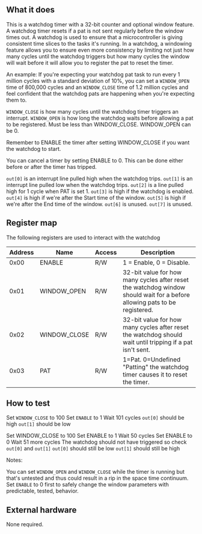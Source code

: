 <!---

This file is used to generate your project datasheet. Please fill in the information below and delete any unused
sections.

You can also include images in this folder and reference them in the markdown. Each image must be less than
512 kb in size, and the combined size of all images must be less than 1 MB.
-->

## What it does

This is a watchdog timer with a 32-bit counter and optional window feature. A watchdog timer resets if a pat is not sent regularly before the window times out. A watchdog is used to ensure that a microcontroller is giving consistent time slices to the tasks it's running. In a watchdog, a windowing feature allows you to ensure even more consistency by limiting not just how many cycles until the watchdog triggers but how many cycles the window will wait before it will allow you to register the pat to reset the timer.

An example: If you're expecting your watchdog pat task to run every 1 million cycles with a standard deviation of 10%, you can set a `WINDOW_OPEN` time of 800,000 cycles and an `WINDOW_CLOSE` time of 1.2 million cycles and feel confident that the watchdog pats are happening when you're expecting them to.

`WINDOW_CLOSE` is how many cycles until the watchdog timer triggers an interrupt.
`WINDOW_OPEN` is how long the watchdog waits before allowing a pat to be registered. Must be less than WINDOW_CLOSE. WINDOW_OPEN can be 0.

Remember to ENABLE the timer after setting WINDOW_CLOSE if you want the watchdog to start.

You can cancel a timer by setting ENABLE to 0. This can be done either before or after the timer has tripped.

`out[0]` is an interrupt line pulled high when the watchdog trips.
`out[1]` is an interrupt line pulled low when the watchdog trips.
`out[2]` is a line pulled high for 1 cycle when PAT is set 1.
`out[3]` is high if the watchdog is enabled.
`out[4]` is high if we're after the Start time of the window.
`out[5]` is high if we're after the End time of the window.
`out[6]` is unused.
`out[7]` is unused.

## Register map

The following registers are used to interact with the watchdog

| Address | Name    | Access | Description                                                         |
|---------|---------|--------|---------------------------------------------------------------------|
| 0x00    | ENABLE  | R/W    | 1 = Enable, 0 = Disable. |
| 0x01    | WINDOW_OPEN | R/W    | 32-bit value for how many cycles after reset the watchdog window should wait for a before allowing pats to be registered. |
| 0x02    | WINDOW_CLOSE    | R/W      | 32-bit value for how many cycles after reset the watchdog should wait until tripping if a pat isn't sent. |
| 0x03    | PAT | R/W   | 1=Pat. 0=Undefined "Patting" the watchdog timer causes it to reset the timer. |


## How to test

Set `WINDOW_CLOSE` to 100
Set `ENABLE` to 1
Wait 101 cycles
`out[0]` should be high
`out[1]` should be low

Set WINDOW_CLOSE to 100
Set ENABLE to 1
Wait 50 cycles
Set ENABLE to 0
Wait 51 more cycles
The watchdog should not have triggered so check `out[0]` and `out[1]`
`out[0]` should still be low
`out[1]` should still be high

Notes:

You can set `WINDOW_OPEN` and `WINDOW_CLOSE` while the timer is running but that's untested and thus could result in a rip in the space time continuum. Set `ENABLE` to 0 first to safely change the window parameters with predictable, tested, behavior.

## External hardware

None required.
